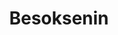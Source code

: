 ---
layout: inner
title: Besoksenin
posttype: work
category: Brand Identity
projectdate: May 2015
thumbnail: besoksenin-thumb.jpg
---